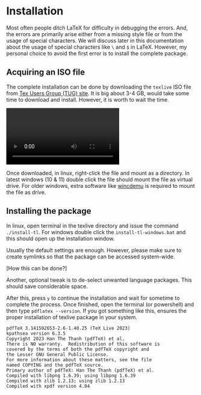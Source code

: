 # Installation

Most often people ditch LaTeX for difficulty in debugging the errors. And, the errors are primarily arise either from a missing style file or from the usage of special characters. We will discuss later in this documentation about the usage of special characters like `\` and `$` in LaTeX. However, my personal choice to avoid the first error is to install the complete package.

## Acquiring an ISO file

The complete installation can be done by downloading the `texlive` ISO file from [Tex Users Group (TUG) site](https://www.tug.org/texlive/acquire-iso.html). It is big about 3-4 GB, would take some time to download and install. However, it is worth to wait the time.

<video controls>
<source src="../media/acq.webm" type="video/webm">
</video>

Once downloaded, in linux, right-click the file and mount as a directory. In latest windows (10 & 11) double click the file should mount the file as virtual drive. For older windows, extra software like [wincdemu](https://wincdemu.sysprogs.org/) is required to mount the file as drive.

## Installing the package

In linux, open terminal in the texlive directory and issue the command `./install-tl`. For windows double click the `install-tl-windows.bat` and this should open up the installation window.

Usually the default settings are enough. However, please make sure to create symlinks so that the package can be accessed system-wide.

[How this can be done?]

Another, optional tweak is to de-select unwanted language packages. This should save considerable space.

After this, press `y` to continue the installation and wait for sometime to complete the process. Once finished, open the terminal (or powershell) and then type `pdflatex --version`. If you got something like this, ensures the proper installation of texlive package in your system.

```
pdfTeX 3.141592653-2.6-1.40.25 (TeX Live 2023)
kpathsea version 6.3.5
Copyright 2023 Han The Thanh (pdfTeX) et al.
There is NO warranty.  Redistribution of this software is
covered by the terms of both the pdfTeX copyright and
the Lesser GNU General Public License.
For more information about these matters, see the file
named COPYING and the pdfTeX source.
Primary author of pdfTeX: Han The Thanh (pdfTeX) et al.
Compiled with libpng 1.6.39; using libpng 1.6.39
Compiled with zlib 1.2.13; using zlib 1.2.13
Compiled with xpdf version 4.04
```
